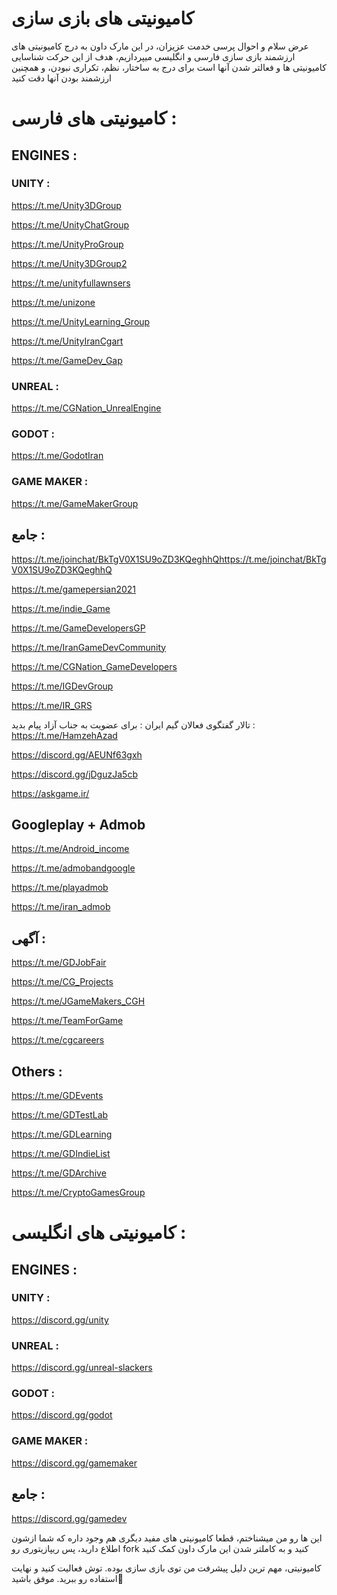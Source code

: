 # کامیونیتی های بازی سازی
عرض سلام و احوال پرسی خدمت عزیزان، در این مارک داون به درج کامیونیتی های ارزشمند بازی سازی فارسی و انگلیسی میپردازیم، هدف از این حرکت شناسایی کامیونیتی ها و فعالتر شدن آنها است
برای درج به ساختار، نظم، تکراری نبودن، و همچنین ارزشمند بودن آنها دقت کنید

# کامیونیتی های فارسی :

## ENGINES :

### UNITY :
https://t.me/Unity3DGroup

https://t.me/UnityChatGroup

https://t.me/UnityProGroup

https://t.me/Unity3DGroup2

https://t.me/unityfullawnsers

https://t.me/unizone

https://t.me/UnityLearning_Group

https://t.me/UnityIranCgart

https://t.me/GameDev_Gap

### UNREAL :
https://t.me/CGNation_UnrealEngine

### GODOT :
https://t.me/GodotIran

### GAME MAKER :
https://t.me/GameMakerGroup

## جامع :
https://t.me/joinchat/BkTgV0X1SU9oZD3KQeghhQhttps://t.me/joinchat/BkTgV0X1SU9oZD3KQeghhQ

https://t.me/gamepersian2021

https://t.me/indie_Game

https://t.me/GameDevelopersGP

https://t.me/IranGameDevCommunity

https://t.me/CGNation_GameDevelopers

https://t.me/IGDevGroup

https://t.me/IR_GRS

تالار گفتگوی فعالان گیم ایران : برای عضویت به جناب آزاد پیام بدید : https://t.me/HamzehAzad

https://discord.gg/AEUNf63gxh

https://discord.gg/jDguzJa5cb

https://askgame.ir/

## Googleplay + Admob
https://t.me/Android_income

https://t.me/admobandgoogle

https://t.me/playadmob

https://t.me/iran_admob

## آگهی :
https://t.me/GDJobFair

https://t.me/CG_Projects

https://t.me/JGameMakers_CGH

https://t.me/TeamForGame

https://t.me/cgcareers

## Others :
https://t.me/GDEvents

https://t.me/GDTestLab

https://t.me/GDLearning

https://t.me/GDIndieList

https://t.me/GDArchive

https://t.me/CryptoGamesGroup

# کامیونیتی های انگلیسی :

 ## ENGINES :

### UNITY :
https://discord.gg/unity

### UNREAL :
https://discord.gg/unreal-slackers

### GODOT :
https://discord.gg/godot

### GAME MAKER :
https://discord.gg/gamemaker

## جامع :
https://discord.gg/gamedev


این ها رو من میشناختم، قطعا کامیونیتی های مفید دیگری هم وجود داره که شما ازشون اطلاع دارید، پس ریپازیتوری رو fork کنید و به کاملتر شدن این مارک داون کمک کنید

کامیونیتی، مهم ترین دلیل پیشرفت من توی بازی سازی بوده. توش فعالیت کنید و نهایت استفاده رو ببرید. موفق باشید🤍
